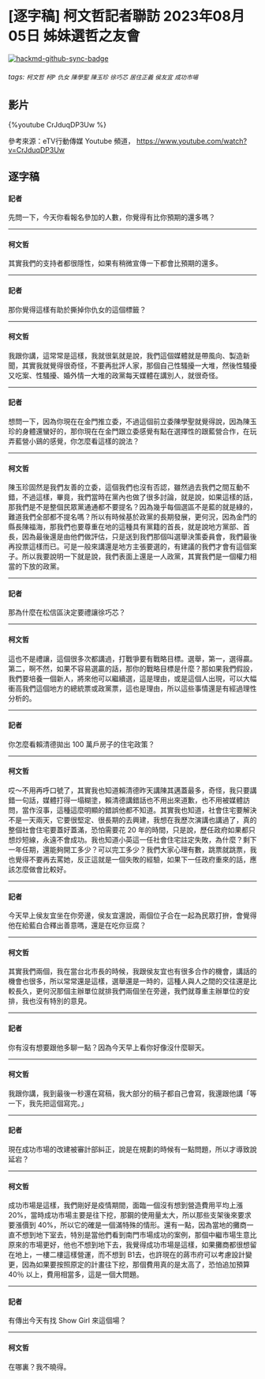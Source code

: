 # [逐字稿] 柯文哲記者聯訪 2023年08月05日 姊妹選哲之友會

[![hackmd-github-sync-badge](https://hackmd.io/7QQgKxU2QiuWQfKBnclw6w/badge)](https://hackmd.io/7QQgKxU2QiuWQfKBnclw6w)


###### tags: `柯文哲` `柯P` `仇女` `陳學聖` `陳玉珍` `徐巧芯` `居住正義` `侯友宜` `成功市場`

## 影片

{%youtube CrJduqDP3Uw %}

參考來源：eTV行動傳媒 Youtube 頻道， https://www.youtube.com/watch?v=CrJduqDP3Uw


## 逐字稿



#### 記者

先問一下，今天你看報名參加的人數，你覺得有比你預期的還多嗎？

---

#### 柯文哲

其實我們的支持者都很隱性，如果有稍微宣傳一下都會比預期的還多。

---

#### 記者

那你覺得這樣有助於撕掉你仇女的這個標籤？

---

#### 柯文哲

我跟你講，這常常是這樣，我就很氣就是說，我們這個媒體就是帶風向、製造新聞，其實我就覺得很奇怪，不要再批評人家，那個自己性騷擾一大堆，然後性騷擾又吃案、性騷擾、婚外情一大堆的政黨每天媒體在講別人，就很奇怪。

---

#### 記者

想問一下，因為你現在在金門推立委，不過這個前立委陳學聖就覺得說，因為陳玉珍的身體還蠻好的，那你現在在金門跟立委感覺有點在選擇性的跟藍營合作，在玩弄藍營小鷄的感覺，你怎麼看這樣的說法？

---

#### 柯文哲

陳玉珍固然是我們友善的立委，這個我們也沒有否認，雖然過去我們之間互動不錯，不過這樣，畢竟，我們當時在黨內也做了很多討論，就是說，如果這樣的話，那我們是不是整個民眾黨通通都不要提名？因為幾乎每個選區不是藍的就是綠的，難道我們全部都不提名嗎？所以有時候基於政黨的長期發展，更何況，因為金門的縣長陳福海，那我們也要尊重在地的這種具有黨籍的首長，就是說地方黨部、首長，因為最後還是由他們做評估，只是送到我們那個叫選舉決策委員會，我們最後再投票這樣而已。可是一般來講還是地方主張要選的，有建議的我們才會有這個案子。所以我要說明一下就是說，我們表面上還是一人政黨，其實我們是一個權力相當的下放的政黨。

---

#### 記者

那為什麼在松信區決定要禮讓徐巧芯？

---

#### 柯文哲

這也不是禮讓，這個很多次都講過，打戰爭要有戰略目標。選舉，第一，選得贏。第二，啊不然，如果不容易選贏的話，那你的戰略目標是什麼？那如果我們假設，我們要培養一個新人，將來他可以繼續選，這是理由，或是這個人出現，可以大幅衝高我們這個地方的總統票或政黨票，這也是理由，所以這些事情還是有經過理性分析的。

---

#### 記者

你怎麼看賴清德拋出 100 萬戶房子的住宅政策？

---

#### 柯文哲

哎～不用再呼口號了，其實我也知道賴清德昨天講陳其邁蓋最多，奇怪，我只要講錯一句話，媒體打得一塌糊塗，賴清德講錯話也不用出來道歉，也不用被媒體訪問，當作沒事，這種這麼明顯的錯誤他都不知道。其實我也知道，社會住宅要解決不是一天兩天，它要很堅定、很長期的去興建，我想在我歷次演講也講過了，真的整個社會住宅要蓋好蓋滿，恐怕需要花 20 年的時間，只是說，歷任政府如果都只想炒短線，永遠不會成功。我也知道小英這一任社會住宅註定失敗，為什麼？剩下一年任期，還能夠開工多少？可以完工多少？我們大家心理有數，跳票就跳票，我也覺得不要再去罵她，反正這就是一個失敗的經驗，如果下一任政府重來的話，應該怎麼做會比較好。

---

#### 記者

今天早上侯友宜坐在你旁邊，侯友宜還說，兩個位子合在一起為民眾打拚，會覺得他在給藍白合釋出善意嗎，還是在吃你豆腐？

---

#### 柯文哲

其實我們兩個，我在當台北市長的時候，我跟侯友宜也有很多合作的機會，講話的機會也很多，所以常常還是這樣，選舉還是一時的，這種人與人之間的交往還是比較長久，更何況那個主辦單位就排我們兩個坐在旁邊，我們就尊重主辦單位的安排，我也沒有特別的意見。

---

#### 記者

你有沒有想要跟他多聊一點？因為今天早上看你好像沒什麼聊天。

---

#### 柯文哲

我跟你講，我到最後一秒還在寫稿，我大部分的稿子都自己會寫，我還跟他講「等一下，我先把這個寫完。」

---

#### 記者

現在成功市場的改建被審計部糾正，說是在規劃的時候有一點問題，所以才導致說延宕？

---

#### 柯文哲

成功市場是這樣，我們剛好是疫情期間，面臨一個沒有想到營造費用平均上漲 20%，當時成功市場主要是往下挖，那鋼的使用量太大，所以那些支架後來要求要漲價到 40%，所以它的確是一個滿特殊的情形。還有一點，因為當地的攤商一直不想到地下室去，特別是當他們看到南門市場成功的案例，那個中繼市場生意比原來的市場更好，他也不想到地下去，我覺得成功市場是這樣，如果攤商都很想留在地上，一樓二樓這樣營運，而不想到 B1去，也許現在的蔣市府可以考慮設計變更，因為如果要按照原定的計畫往下挖，那個費用真的是太高了，恐怕追加預算 40％ 以上，費用相當多，這是一個大問題。

---

#### 記者

有傳出今天有找 Show Girl 來這個場？

---

#### 柯文哲

在哪裏？我不曉得。


